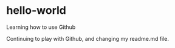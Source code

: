 # hello-world
Learning how to use Github

Continuing to play with Github, and changing my readme.md file. 
